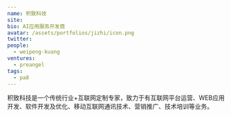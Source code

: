```yaml
---
name: 积致科技
site: 
bio: AI应用服务开发商
avatar: /assets/portfolios/jizhi/icon.png
twitter: 
people:
  - weipeng-kuang
ventures:
  - preangel
tags:
  - pa8
---
```


积致科技是一个传统行业+互联网定制专家，致力于有互联网平台运营、WEB应用开发、软件开发及优化、移动互联网通讯技术、营销推广、技术培训等业务。
